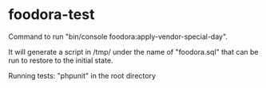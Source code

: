 foodora-test
============

Command to run "bin/console foodora:apply-vendor-special-day".

It will generate a script in /tmp/ under the name of "foodora.sql" that can be run to restore to the initial state.

Running tests: "phpunit" in the root directory
